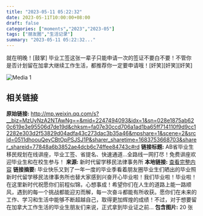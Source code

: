 ```yaml
---
title: "2023-05-11 05:22:32"
date: 2023-05-11T10:00:00+08:00
draft: false
categories: ["moments","2023","2023-05"]
tags: ["朋友圈","生活记录"]
summary: "2023-05-11 05:22:32..."
---
```


就在明晚！[鼓掌] 毕业工签这张一辈子只能申请一次的签证不要白不要！不管你是否计划留在加拿大继续工作生活，都推荐你一定要申请哦！[奸笑][奸笑][奸笑]

![Media 1](/Moments/photos/2023-05-11/202305110522320.jpg)

## 相关链接

**原始链接:** http://mp.weixin.qq.com/s?__biz=MzUyNzA2NTAwNg==&mid=2247494093&idx=1&sn=028e1875ab620c619e3e95506d7de19d&chksm=fa07e30ccd706a1ad1ba65ff714110f9d9cc12282e303d2f53829d04adfa43c273dac3b35a46&mpshare=1&scene=2&srcid=0511dhoouQeyCBtOpPSJSJ1P&sharer_sharetime=1683753668703&sharer_shareid=77848a6b3852ae4dcb6c74ffee84743c#rd
**链接标题:** AB省毕业生移民规划在线讲座，毕业工签、省提名、快速通道…全路线一网打尽！免费讲座欢迎毕业生和在校生参与！
**来源:** 新时代留学移民法律事务所
**本地链接:** [查看完整内容](/link_content/2023/05/2023-05-11/link_content/)
**链接摘要:** 毕业快乐又到了一年一度的毕业季看着朋友圈毕业生们晒出的毕业照新时代留学移民法律事务所也替大家感到兴奋开心毕业啦！我们毕业啦！毕业啦！在这里新时代祝愿你们前程似锦，心想事成！希望你们在人生的道路上能一路顺风，遇到的每一个挑战都能迎刃而解，每一次奋斗都能有所收获。愿你们在未来的工作、学习和生活中能够不断超越自己，取得更加辉煌的成绩！不过，对于想要留在加拿大工作生活的毕业生朋友们来说，正式拿到毕业证之前...
**包含图片:** 20 张

